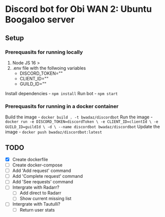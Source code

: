# Discord bot for Obi WAN 2: Ubuntu Boogaloo server

## Setup

### Prerequasits for running locally

1. Node JS 16 >
2. .env file with the follwoing variables
    - DISCORD_TOKEN=""
    - CLIENT_ID=""
    - GUILD_ID=""

Install dependencies - `npm install`
Run bot - `npm start`

### Prerequasits for running in a docker container

Build the image - `docker build . -t bwadaz/discordbot`
Run the image - ```docker run -e DISCORD_TOKEN=discordToken \
                -e CLIENT_ID=clientId \
                -e GUILD_ID=guildId \
                -d \
                --name discordbot bwadaz/discordbot```
Update the image - `docker push bwadaz/discordbot:latest`

## TODO

- [x] Create dockerfile
- [ ] Create docker-compose
- [ ] Add 'Add request' command
- [ ] Add 'Complete request' command
- [ ] Add 'See requests' command
- [ ] Intergrate with Radarr?
  - [ ] Add direct to Radarr
  - [ ] Show current missing list
- [ ] Intergrate with Tautulli?
  - [ ] Return user stats
